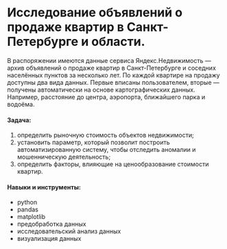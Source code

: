 # Исследование объявлений о продаже квартир в Санкт-Петербурге и области.

В распоряжении имеются данные сервиса Яндекс.Недвижимость — архив объявлений о продаже квартир в Санкт-Петербурге и соседних населённых пунктов за несколько лет. По каждой квартире на продажу доступны два вида данных. Первые вписаны пользователем, вторые — получены автоматически на основе картографических данных. Например, расстояние до центра, аэропорта, ближайшего парка и водоёма.

#### Задача:

1) определить рыночную стоимость объектов недвижимости; <br>
2) установить параметр, который позволит построить автоматизированную систему, чтобы отследить аномалии и мошенническую деятельность;<br>
3) определить факторы, влияющие на ценообразование стоимости квартир.

#### Навыки и инструменты:

- python
- pandas
- matplotlib
- предобработка данных
- исследовательский анализ данных
- визуализация данных
